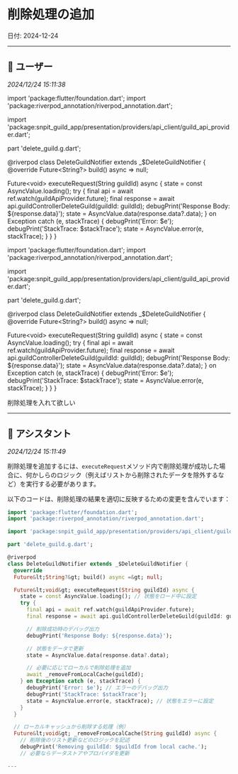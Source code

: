 # 削除処理の追加

日付: 2024-12-24

---

## 👤 ユーザー
*2024/12/24 15:11:38*

import 'package:flutter/foundation.dart';
import 'package:riverpod_annotation/riverpod_annotation.dart';

import 'package:snpit_guild_app/presentation/providers/api_client/guild_api_provider.dart';

part 'delete_guild.g.dart';

@riverpod
class DeleteGuildNotifier extends _$DeleteGuildNotifier {
  @override
  Future&lt;String?&gt; build() async =&gt; null;

  Future&lt;void&gt; executeRequest(String guildId) async {
    state = const AsyncValue.loading();
    try {
      final api = await ref.watch(guildApiProvider.future);
      final response = await api.guildControllerDeleteGuild(guildId: guildId);
      debugPrint('Response Body: ${response.data}');
      state = AsyncValue.data(response.data?.data);
    } on Exception catch (e, stackTrace) {
      debugPrint('Error: $e');
      debugPrint('StackTrace: $stackTrace');
      state = AsyncValue.error(e, stackTrace);
    }
  }
}

import 'package:flutter/foundation.dart';
import 'package:riverpod_annotation/riverpod_annotation.dart';

import 'package:snpit_guild_app/presentation/providers/api_client/guild_api_provider.dart';

part 'delete_guild.g.dart';

@riverpod
class DeleteGuildNotifier extends _$DeleteGuildNotifier {
  @override
  Future&lt;String?&gt; build() async =&gt; null;

  Future&lt;void&gt; executeRequest(String guildId) async {
    state = const AsyncValue.loading();
    try {
      final api = await ref.watch(guildApiProvider.future);
      final response = await api.guildControllerDeleteGuild(guildId: guildId);
      debugPrint('Response Body: ${response.data}');
      state = AsyncValue.data(response.data?.data);
    } on Exception catch (e, stackTrace) {
      debugPrint('Error: $e');
      debugPrint('StackTrace: $stackTrace');
      state = AsyncValue.error(e, stackTrace);
    }
  }
}

削除処理を入れて欲しい

---

## 🤖 アシスタント
*2024/12/24 15:11:49*

削除処理を追加するには、`executeRequest`メソッド内で削除処理が成功した場合に、何かしらのロジック（例えばリストから削除されたデータを除外するなど）を実行する必要があります。

以下のコードは、削除処理の結果を適切に反映するための変更を含んでいます：

```dart
import 'package:flutter/foundation.dart';
import 'package:riverpod_annotation/riverpod_annotation.dart';

import 'package:snpit_guild_app/presentation/providers/api_client/guild_api_provider.dart';

part 'delete_guild.g.dart';

@riverpod
class DeleteGuildNotifier extends _$DeleteGuildNotifier {
  @override
  Future&lt;String?&gt; build() async =&gt; null;

  Future&lt;void&gt; executeRequest(String guildId) async {
    state = const AsyncValue.loading(); // 状態をロード中に設定
    try {
      final api = await ref.watch(guildApiProvider.future);
      final response = await api.guildControllerDeleteGuild(guildId: guildId);

      // 削除成功時のデバッグ出力
      debugPrint('Response Body: ${response.data}');

      // 状態をデータで更新
      state = AsyncValue.data(response.data?.data);

      // 必要に応じてローカルで削除処理を追加
      await _removeFromLocalCache(guildId);
    } on Exception catch (e, stackTrace) {
      debugPrint('Error: $e'); // エラーのデバッグ出力
      debugPrint('StackTrace: $stackTrace');
      state = AsyncValue.error(e, stackTrace); // 状態をエラーに設定
    }
  }

  // ローカルキャッシュから削除する処理（例）
  Future&lt;void&gt; _removeFromLocalCache(String guildId) async {
    // 削除後のリスト更新などのロジックを記述
    debugPrint('Removing guildId: $guildId from local cache.');
    // 必要ならデータストアやプロバイダを更新

---
